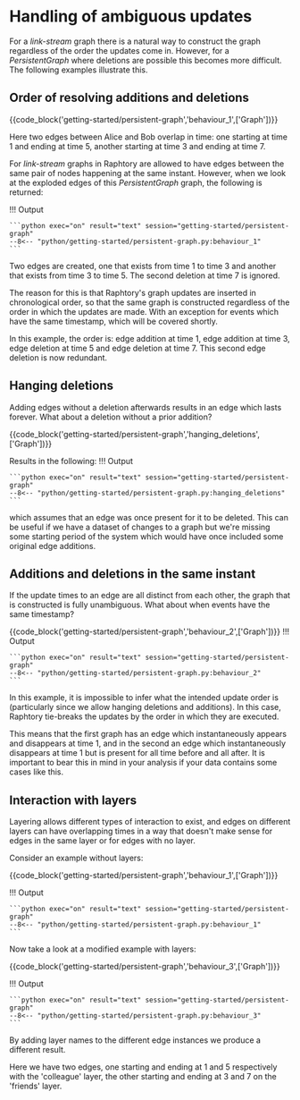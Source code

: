 # Handling of ambiguous updates

For a *link-stream* graph there is a natural way to construct the graph regardless of the order the updates come in. However, for a *PersistentGraph* where deletions are possible this becomes more difficult. The following examples illustrate this.

## Order of resolving additions and deletions

{{code_block('getting-started/persistent-graph','behaviour_1',['Graph'])}}

Here two edges between Alice and Bob overlap in time: one starting at time 1 and ending at time 5, another starting at time 3 and ending at time 7. 

For *link-stream* graphs in Raphtory are allowed to have edges between the same pair of nodes happening at the same instant. However, when we look at the exploded edges of this *PersistentGraph* graph, the following is returned:

!!! Output

    ```python exec="on" result="text" session="getting-started/persistent-graph"
    --8<-- "python/getting-started/persistent-graph.py:behaviour_1"
    ```

Two edges are created, one that exists from time 1 to time 3 and another that exists from time 3 to time 5. The second deletion at time 7 is ignored. 

The reason for this is that Raphtory's graph updates are inserted in chronological order, so that the same graph is constructed regardless of the order in which the updates are made. With an exception for events which have the same timestamp, which will be covered shortly. 

In this example, the order is: edge addition at time 1, edge addition at time 3, edge deletion at time 5 and edge deletion at time 7. This second edge deletion is now redundant.

## Hanging deletions

Adding edges without a deletion afterwards results in an edge which lasts forever. What about a deletion without a prior addition?

{{code_block('getting-started/persistent-graph','hanging_deletions',['Graph'])}}

Results in the following:
!!! Output

    ```python exec="on" result="text" session="getting-started/persistent-graph"
    --8<-- "python/getting-started/persistent-graph.py:hanging_deletions"
    ```
which assumes that an edge was once present for it to be deleted. This can be useful if we have a dataset of changes to a graph but we're missing some starting period of the system which would have once included some original edge additions.

## Additions and deletions in the same instant

If the update times to an edge are all distinct from each other, the graph that is constructed is fully unambiguous. What about when events have the same timestamp? 

{{code_block('getting-started/persistent-graph','behaviour_2',['Graph'])}}
!!! Output

    ```python exec="on" result="text" session="getting-started/persistent-graph"
    --8<-- "python/getting-started/persistent-graph.py:behaviour_2"
    ```

In this example, it is impossible to infer what the intended update order is (particularly since we allow hanging deletions and additions). In this case, Raphtory tie-breaks the updates by the order in which they are executed. 

This means that the first graph has an edge which instantaneously appears and disappears at time 1, and in the second an edge which instantaneously disappears at time 1 but is present for all time before and all after. It is important to bear this in mind in your analysis if your data contains some cases like this.

## Interaction with layers

Layering allows different types of interaction to exist, and edges on different layers can have overlapping times in a way that doesn't make sense for edges in the same layer or for edges with no layer. 

Consider an example without layers:

{{code_block('getting-started/persistent-graph','behaviour_1',['Graph'])}}

!!! Output

    ```python exec="on" result="text" session="getting-started/persistent-graph"
    --8<-- "python/getting-started/persistent-graph.py:behaviour_1"
    ```

Now take a look at a  modified example with layers:

{{code_block('getting-started/persistent-graph','behaviour_3',['Graph'])}}

!!! Output

    ```python exec="on" result="text" session="getting-started/persistent-graph"
    --8<-- "python/getting-started/persistent-graph.py:behaviour_3"
    ```

By adding layer names to the different edge instances we produce a different result.

Here we have two edges, one starting and ending at 1 and 5 respectively with the 'colleague' layer, the other starting and ending at 3 and 7 on the 'friends' layer. 
